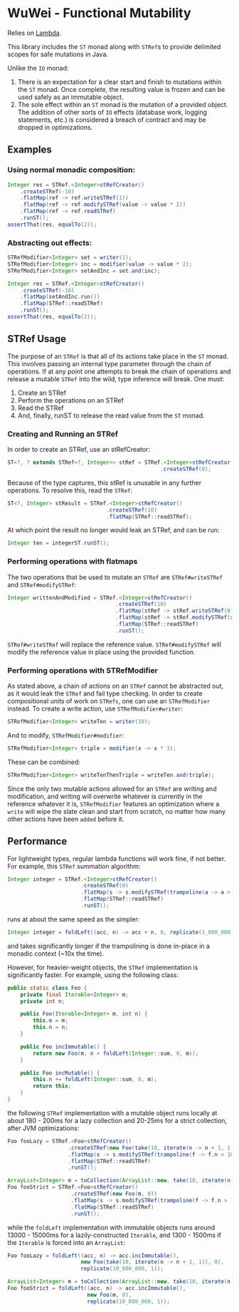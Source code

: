# WuWei - Functional Mutability

Relies on [Lambda](https://github.com/palatable/lambda/).

This library includes the `ST` monad along with `STRef`s to provide delimited scopes for safe mutations in Java.

Unlike the `IO` monad:
1. There is an expectation for a clear start and finish to mutations within the `ST` monad. Once complete, the resulting
   value is frozen and can be used safely as an immutable object.
2. The sole effect within an `ST` monad is the mutation of a provided object. The addition of other sorts of `IO` effects (database work,
   logging statements, etc.) is considered a breach of contract and may be dropped in optimizations.

## Examples 

### Using normal monadic composition:

```Java
Integer res = STRef.<Integer>stRefCreator()
    .createSTRef(-10)
    .flatMap(ref -> ref.writeSTRef(1))
    .flatMap(ref -> ref.modifySTRef(value -> value * 2))
    .flatMap(ref -> ref.readSTRef)
    .runST();
assertThat(res, equalTo(2));
```

### Abstracting out effects:

```Java
STRefModifier<Integer> set = writer(1);
STRefModifier<Integer> inc = modifier(value -> value * 2);
STRefModifier<Integer> setAndInc = set.and(inc);

Integer res = STRef.<Integer>stRefCreator()
    .createSTRef(-10)
    .flatMap(setAndInc.run())
    .flatMap(STRef::readSTRef)
    .runST();
assertThat(res, equalTo(2));
```

## STRef Usage

The purpose of an `STRef` is that all of its actions take place in the `ST` monad. This involves passing an internal
type parameter through the chain of operations. If at any point one attempts to break the chain of operations and
release a mutable `STRef` into the wild, type inference will break. One must:
1. Create an STRef
2. Perform the operations on an STRef
3. Read the STRef
4. And, finally, runST to release the read value from the `ST` monad.

### Creating and Running an STRef

In order to create an STRef, use an stRefCreator:

```Java
ST<?, ? extends STRef<?, Integer>> stRef = STRef.<Integer>stRefCreator()
                                                .createSTRef(0);
```

Because of the type captures, this stRef is unusable in any further operations. To resolve this, read the `STRef`:

```Java
ST<?, Integer> stResult = STRef.<Integer>stRefCreator()
                               .createSTRef(10)
                               .flatMap(STRef::readSTRef);
```

At which point the result no longer would leak an STRef, and can be run:

```Java
Integer ten = integerST.runST();
```

### Performing operations with flatmaps

The two operations that be used to mutate an `STRef` are `STRef#writeSTRef` and `STRef#modifySTRef`:

```Java
Integer writtenAndModified = STRef.<Integer>stRefCreator()
                                  .createSTRef(10)
                                  .flatMap(stRef -> stRef.writeSTRef(0))
                                  .flatMap(stRef -> stRef.modifySTRef(x -> x + 1))
                                  .flatMap(STRef::readSTRef)
                                  .runST();
```

`STRef#writeSTRef` will replace the reference value. `STRef#modifySTRef` will modify the reference value in place using
the provided function.

### Performing operations with STRefModifier

As stated above, a chain of actions on an `STRef` cannot be abstracted out, as it would leak the `STRef` and fail type
checking. In order to create compositional units of work on `STRefs`, one can use an `STRefModifier` instead. To create
a write action, use `STRefModifier#writer`:

```Java
STRefModifier<Integer> writeTen = writer(10);
```

And to modify, `STRefModifier#modifier`:

```Java
STRefModifier<Integer> triple = modifier(x -> x * 3);
```

These can be combined:

```Java
STRefModifier<Integer> writeTenThenTriple = writeTen.and(triple);
```

Since the only two mutable actions allowed for an `STRef` are writing and modification, and writing will overwrite
whatever is currently in the reference whatever it is, `STRefModifier` features an optimization where a `write` will
wipe the slate clean and start from scratch, no matter how many other actions have been `added` before it.

## Performance

For lightweight types, regular lambda functions will work fine, if not better. For example, this `STRef` summation
algorithm:

```Java
Integer integer = STRef.<Integer>stRefCreator()
                       .createSTRef(0)
                       .flatMap(s -> s.modifySTRef(trampoline(a -> a > 1_000_000 ? terminate(a) : recurse(a + 1))))
                       .flatMap(STRef::readSTRef)
                       .runST();
```

runs at about the same speed as the simpler:

```Java
Integer integer = foldLeft((acc, n) -> acc + n, 0, replicate(1_000_000, 1));
```

and takes significantly longer if the trampolining is done in-place in a monadic context (~10x the time).

However, for heavier-weight objects, the `STRef` implementation is significantly faster. For example, using the
following class:

```Java
public static class Foo {
    private final Iterable<Integer> m;
    private int n;

    public Foo(Iterable<Integer> m, int n) {
        this.m = m;
        this.n = n;
    }

    public Foo incImmutable() {
        return new Foo(m, n + foldLeft(Integer::sum, 0, m));
    }

    public Foo incMutable() {
        this.n += foldLeft(Integer::sum, 0, m);
        return this;
    }
}
```

the following `STRef` implementation with a mutable object runs locally at about 180 - 200ms for a lazy collection and
20-25ms for a strict collection, after JVM optimizations:

```Java
Foo fooLazy = STRef.<Foo>stRefCreator()
                   .createSTRef(new Foo(take(10, iterate(n -> n + 1, 1)), 0))
                   .flatMap(s -> s.modifySTRef(trampoline(f -> f.n > 10_000_000 ? terminate(f) : recurse(f.incMutable()))))
                   .flatMap(STRef::readSTRef)
                   .runST();

ArrayList<Integer> m = toCollection(ArrayList::new, take(10, iterate(n -> n + 1, 1));
Foo fooStrict = STRef.<Foo>stRefCreator()
                    .createSTRef(new Foo(m, 0))
                    .flatMap(s -> s.modifySTRef(trampoline(f -> f.n > 10_000_000 ? terminate(f) : recurse(f.incMutable()))))
                    .flatMap(STRef::readSTRef)
                    .runST();
```

while the `foldLeft` implementation with immutable objects runs around 13000 - 15000ms for a lazily-constructed
  `Iterable`, and 1300 - 1500ms if the `Iterable` is forced into an `ArrayList`:

```Java
Foo fooLazy = foldLeft((acc, n) -> acc.incImmutable(), 
                       new Foo(take(10, iterate(n -> n + 1, 1)), 0),
                       replicate(10_000_000, 1));

ArrayList<Integer> m = toCollection(ArrayList::new, take(10, iterate(n -> n + 1, 1));
Foo fooStrict = foldLeft((acc, n) -> acc.incImmutable(), 
                         new Foo(m, 0),
                         replicate(10_000_000, 1));
```

